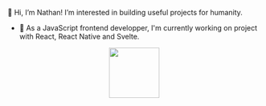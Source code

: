 👋 Hi, I’m Nathan!
I’m interested in building useful projects for humanity.
- 🌱 As a JavaScript frontend developper, I'm currently working on project with React, React Native and Svelte.

<div id="header" align="center">
  <img src="https://media.giphy.com/media/M9gbBd9nbDrOTu1Mqx/giphy.gif" width="100"/>
</div>

<!---
nthsvr/nathansavari is a ✨ special ✨ repository because its `README.md` (this file) appears on your GitHub profile.
You can click the Preview link to take a look at your changes.
--->
